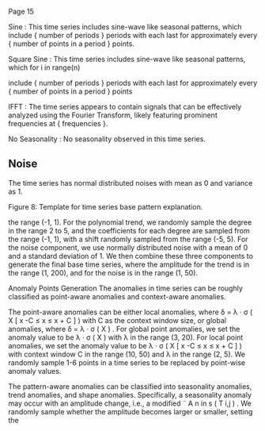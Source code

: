 Page 15

Sine : This time series includes sine-wave like seasonal patterns, which include { number of periods } periods with each last for approximately every { number of points in a period } points.

Square Sine : This time series includes sine-wave like seasonal patterns, which for i in range(n)

include { number of periods } periods with each last for approximately every { number of points in a period } points

IFFT : The time series appears to contain signals that can be effectively analyzed using the Fourier Transform, likely featuring prominent frequencies at { frequencies }.

No Seasonality : No seasonality observed in this time series.

## Noise

The time series has normal distributed noises with mean as 0 and variance as 1.

Figure 8: Template for time series base pattern explanation.

the range (-1, 1). For the polynomial trend, we randomly sample the degree in the range 2 to 5, and the coefficients for each degree are sampled from the range (-1, 1), with a shift randomly sampled from the range (-5, 5). For the noise component, we use normally distributed noise with a mean of 0 and a standard deviation of 1. We then combine these three components to generate the final base time series, where the amplitude for the trend is in the range (1, 200), and for the noise is in the range (1, 50).

Anomaly Points Generation The anomalies in time series can be roughly classified as point-aware anomalies and context-aware anomalies.

The point-aware anomalies can be either local anomalies, where δ = λ · σ ( X [ x -C ≤ x ≤ x + C ] ) with C as the context window size, or global anomalies, where δ = λ · σ ( X ) . For global point anomalies, we set the anomaly value to be λ · σ ( X ) with λ in the range (3, 20). For local point anomalies, we set the anomaly value to be λ · σ ( X [ x -C ≤ x ≤ x + C ] ) with context window C in the range (10, 50) and λ in the range (2, 5). We randomly sample 1-6 points in a time series to be replaced by point-wise anomaly values.

The pattern-aware anomalies can be classified into seasonality anomalies, trend anomalies, and shape anomalies. Specifically, a seasonality anomaly may occur with an amplitude change, i.e., a modified ˜ A n in s ( T i,j ) . We randomly sample whether the amplitude becomes larger or smaller, setting the